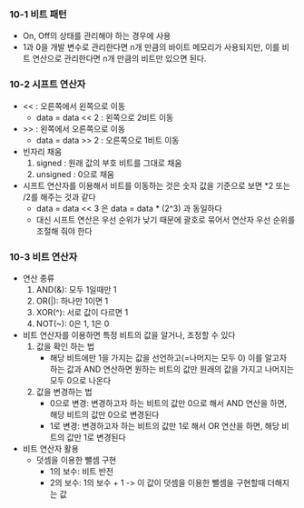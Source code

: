 ### 10-1 비트 패턴
- On, Off의 상태를 관리해야 하는 경우에 사용
- 1과 0을 개발 변수로 관리한다면 n개 만큼의 바이트 메모리가 사용되지만, 이를 비트 연산으로 관리한다면 n개 만큼의 비트만 있으면 된다. 

### 10-2 시프트 연산자
- << : 오른쪽에서 왼쪽으로 이동
   - data = data << 2 : 왼쪽으로 2비트 이동
- \>> : 왼쪽에서 오른쪽으로 이동
   - data = data >> 2 : 오른쪽으로 1비트 이동
- 빈자리 채움
   1. signed : 원래 값의 부호 비트를 그대로 채움
   2. unsigned : 0으로 채움
- 시프트 연산자를 이용해서 비트를 이동하는 것은 숫자 값을 기준으로 보면 *2 또는 /2를 해주는 것과 같다
   - data = data << 3 은 data = data * (2^3) 과 동일하다
   - 대신 시프트 연산은 우선 순위가 낮기 때문에 괄호로 묶어서 연산자 우선 순위를 조절해 줘야 한다

### 10-3 비트 연산자
- 연산 종류
   1. AND(&): 모두 1일때만 1
   2. OR(|): 하나만 1이면 1
   3. XOR(^): 서로 값이 다르면 1
   4. NOT(~): 0은 1, 1은 0
- 비트 연산자를 이용하면 특정 비트의 값을 알거나, 조정할 수 있다
   1. 값을 확인 하는 법
      - 해당 비트에만 1을 가지는 값을 선언하고(=나머지는 모두 0) 이를 알고자 하는 값과 AND 연산하면 원하는 비트의 값만 원래의 값을 가지고 나머지는 모두 0으로 나온다
   2. 값을 변경하는 법
      - 0으로 변경: 변경하고자 하는 비트의 값만 0으로 해서 AND 연산을 하면, 해당 비트의 값만 0으로 변경된다
      - 1로 변경: 변경하고자 하는 비트의 값만 1로 해서 OR 연산을 하면, 해당 비트의 값만 1로 변경된다
- 비트 연산자 활용
   - 덧셈을 이용한 뺄셈 구현
      - 1의 보수: 비트 반전
      - 2의 보수: 1의 보수 + 1 -> 이 값이 덧셈을 이용한 뺄셈을 구현할때 더해지는 값